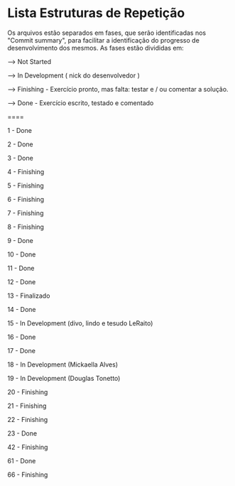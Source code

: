 Lista Estruturas de Repetição
====

Os arquivos estão separados em fases, que serão identificadas nos "Commit summary", para facilitar a identificação do progresso de desenvolvimento dos mesmos. As fases estão divididas em:

--> Not Started

--> In Development ( nick do desenvolvedor )

--> Finishing - Exercício pronto, mas falta: testar e / ou comentar a solução.

--> Done - Exercício escrito, testado e comentado


====

1 - Done

2 - Done

3 - Done

4 - Finishing

5 - Finishing

6 - Finishing 

7 - Finishing 

8 - Finishing

9 - Done

10 - Done

11 - Done

12 - Done

13 - Finalizado

14 - Done

15 - In Development (divo, lindo e tesudo LeRaito)

16 - Done

17 - Done

18 - In Development (Mickaella Alves)

19 - In Development (Douglas Tonetto)

20 - Finishing

21 - Finishing

22 - Finishing

23 - Done

42 - Finishing

61 - Done

66 - Finishing
